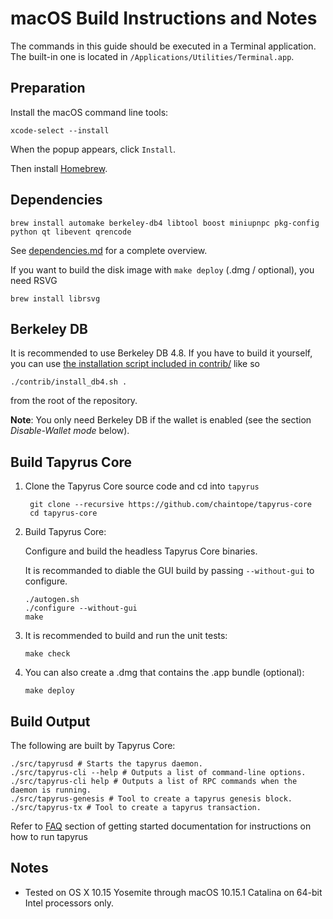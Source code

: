 macOS Build Instructions and Notes
====================================
The commands in this guide should be executed in a Terminal application.
The built-in one is located in `/Applications/Utilities/Terminal.app`.

Preparation
-----------
Install the macOS command line tools:

`xcode-select --install`

When the popup appears, click `Install`.

Then install [Homebrew](https://brew.sh).

Dependencies
----------------------

    brew install automake berkeley-db4 libtool boost miniupnpc pkg-config python qt libevent qrencode

See [dependencies.md](dependencies.md) for a complete overview.

If you want to build the disk image with `make deploy` (.dmg / optional), you need RSVG

    brew install librsvg

Berkeley DB
-----------
It is recommended to use Berkeley DB 4.8. If you have to build it yourself,
you can use [the installation script included in contrib/](/contrib/install_db4.sh)
like so

```shell
./contrib/install_db4.sh .
```

from the root of the repository.

**Note**: You only need Berkeley DB if the wallet is enabled (see the section *Disable-Wallet mode* below).

Build Tapyrus Core
------------------------

1. Clone the Tapyrus Core source code and cd into `tapyrus`

        git clone --recursive https://github.com/chaintope/tapyrus-core
        cd tapyrus-core

2.  Build Tapyrus Core:

    Configure and build the headless Tapyrus Core binaries.

    It is recommanded to diable the GUI build by passing `--without-gui` to configure.

        ./autogen.sh
        ./configure --without-gui
        make

3.  It is recommended to build and run the unit tests:

        make check

4.  You can also create a .dmg that contains the .app bundle (optional):

        make deploy

Build Output
------------

The following are built by Tapyrus Core:

    ./src/tapyrusd # Starts the tapyrus daemon.
    ./src/tapyrus-cli --help # Outputs a list of command-line options.
    ./src/tapyrus-cli help # Outputs a list of RPC commands when the daemon is running.
    ./src/tapyrus-genesis # Tool to create a tapyrus genesis block.
    ./src/tapyrus-tx # Tool to create a tapyrus transaction.

Refer to [FAQ](https://github.com/chaintope/tapyrus-core/new/master/doc/tapyrus#faq) section of getting started documentation for instructions on how to run tapyrus

Notes
-----

* Tested on OS X 10.15 Yosemite through macOS 10.15.1 Catalina on 64-bit Intel processors only.

